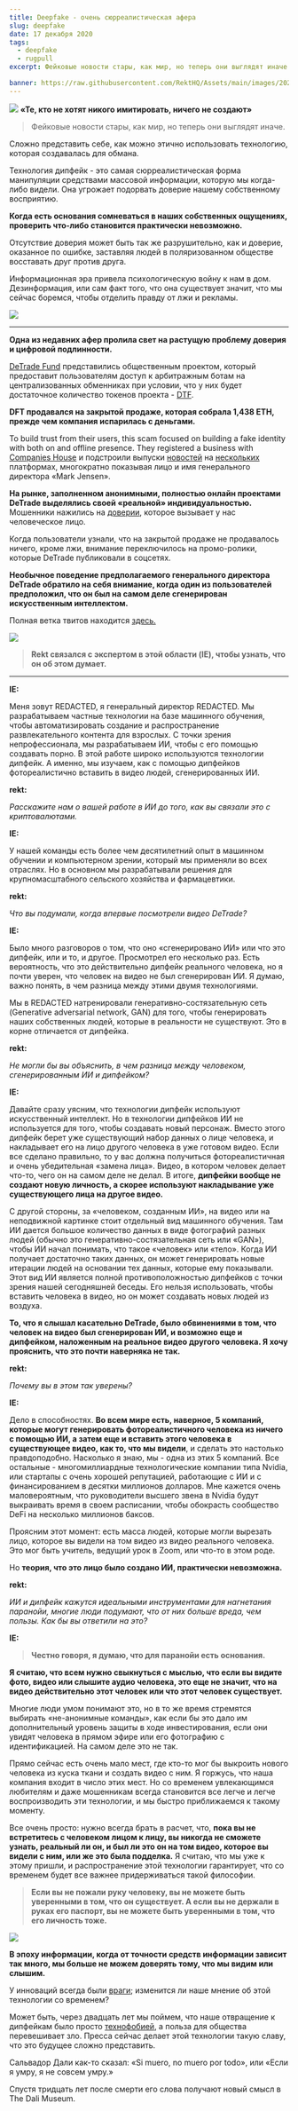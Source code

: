 ```yaml
---
title: Deepfake - очень сюрреалистическая афера
slug: deepfake
date: 17 декабря 2020
tags:
  - deepfake
  - rugpull
excerpt: Фейковые новости стары, как мир, но теперь они выглядят иначе. Технология дипфейк - это самая сюрреалистическая форма манипуляции средствами массовой информации, которую мы когда-либо видели. Она угрожает подорвать доверие нашему собственному восприятию. Когда есть основания сомневаться в наших собственных ощущениях, проверить что-либо становится практически невозможно.

banner: https://raw.githubusercontent.com/RektHQ/Assets/main/images/2020/12/headerEYE.jpg
---
```


![](https://raw.githubusercontent.com/RektHQ/Assets/main/images/2020/12/headerEYE.jpg)
**«Те, кто не хотят никого имитировать, ничего не создают»**

> Фейковые новости стары, как мир, но теперь они выглядят иначе.

Сложно представить себе, как можно этично использовать технологию, которая создавалась для обмана.

Технология дипфейк - это самая сюрреалистическая форма манипуляции средствами массовой информации, которую мы когда-либо видели. Она угрожает подорвать доверие нашему собственному восприятию. 

**Когда есть основания сомневаться в наших собственных ощущениях, проверить что-либо становится практически невозможно.**

Отсутствие доверия может быть так же разрушительно, как и доверие, оказанное по ошибке, заставляя людей в поляризованном обществе восставать друг против друга.

Информационная эра привела психологическую войну к нам в дом. Дезинформация, или сам факт того, что она существует значит, что мы сейчас боремся, чтобы отделить правду от лжи и рекламы. 

![](https://raw.githubusercontent.com/RektHQ/Assets/main/images/2020/12/image-2.png)

---

**Одна из недавних афер пролила свет на растущую проблему доверия и цифровой подлинности.**  

[DeTrade Fund](https://www.techtelegraph.co.uk/detrade-fund-new-cryptocurrency-fund-threatening-current-market-leaders/) представились общественным проектом, который предоставит пользователям доступ к арбитражным ботам на централизованных обменниках при условии, что у них будет достаточное количество токенов проекта - [DTF](https://etherscan.io/token/0x746adfded7d3996ad83b5ed5a68eea0993b541ee).

**DFT продавался на закрытой продаже, которая собрала 1,438 ETH, прежде чем компания испарилась с деньгами.**

To build trust from their users, this scam focused on building a fake identity with both on and offline presence. They registered a business with [Companies House](https://find-and-update.company-information.service.gov.uk/company/13063844) и подстроили выпуски [новостей](https://www.globenewswire.com/news-release/2020/12/09/2142436/0/en/DeTrade-Fund-New-Cryptocurrency-Fund-Threatening-Current-Market-Leaders.html) на [нескольких](https://uk.finance.yahoo.com/news/detrade-fund-cryptocurrency-fund-threatening-152100994.html) платформах, многократно показывая лицо и имя генерального директора «Mark Jensen».

**На рынке, заполненном анонимными, полностью онлайн проектами DeTrade выделялись своей «реальной» индивидуальностью.** Мошенники нажились на [доверии](https://www.sciencedaily.com/releases/2013/04/130402101249.htm), которое вызывает у нас человеческое лицо.

Когда пользователи узнали, что на закрытой продаже не продавалось ничего, кроме лжи, внимание переключилось на промо-ролики, которые DeTrade публиковали в соцсетях.

**Необычное поведение предполагаемого генерального директора DeTrade обратило на себя внимание, когда один из пользователей предположил, что он был на самом деле сгенерирован искусственным интеллектом.**

Полная ветка твитов находится [здесь.](https://twitter.com/DefiZeus/status/1337538434542563334)

![](https://lh4.googleusercontent.com/Z72rC7eqt_fJ0DXX-ikX44fwKixNgBKu4q6ba_60aIXvdDCIUHFyjo7HR-eIdzqLS_yHMHi7cNItv8mE4mf1YJUDcYi66YklpEzSwcLKsUsUvFgzUbuIofVvixvSOTXLd-QLjVuo)

> **Rekt связался с экспертом в этой области (IE), чтобы узнать, что он об этом думает.**

---

**IE:**

Меня зовут REDACTED, я генеральный директор REDACTED. Мы разрабатываем частные технологии на базе машинного обучения, чтобы автоматизировать создание и распространение развлекательного контента для взрослых. С точки зрения непрофессионала, мы разрабатываем ИИ, чтобы с его помощью создавать порно. В этой работе широко используются технологии дипфейк. А именно, мы изучаем, как с помощью дипфейков фотореалистично вставить в видео людей, сгенерированных ИИ. 

**rekt:**

_Расскажите нам о вашей работе в ИИ до того, как вы связали это с криптовалютами._

**IE:**

У нашей команды есть более чем десятилетний опыт в машинном обучении и компьютерном зрении, который мы применяли во всех отраслях. Но в основном мы разрабатывали решения для крупномасштабного сельского хозяйства и фармацевтики. 

**rekt:**

_Что вы подумали, когда впервые посмотрели видео DeTrade?_

**IE:**

Было много разговоров о том, что оно «сгенерировано ИИ» или что это дипфейк, или и то, и другое. Просмотрел его несколько раз. Есть вероятность, что это действительно дипфейк реального человека, но я почти уверен, что человек на видео не был сгенерирован ИИ. Я думаю, важно понять, в чем разница между этими двумя технологиями.

Мы в REDACTED натренировали генеративно-состязательную сеть (Generative adversarial network, GAN) для того, чтобы генерировать наших собственных людей, которые в реальности не существуют. Это в корне отличается от дипфейка.

**rekt:**

_Не могли бы вы объяснить, в чем разница между человеком, сгенерированным ИИ и дипфейком?_

**IE:**

Давайте сразу уясним, что технологии дипфейк используют искусственный интеллект. Но в технологии дипфейков ИИ не используется для того, чтобы создавать новый персонаж.   Вместо этого дипфейк берет уже существующий набор данных о лице человека, и накладывает его на лицо другого человека в уже готовом видео. Если все сделано правильно, то у вас должна получиться фотореалистичная и очень убедительная «замена лица». Видео, в котором человек делает что-то, чего он на самом деле не делал. В итоге, **дипфейки вообще не создают новую личность, а скорее используют накладывание уже существующего лица на другое видео.**  

С другой стороны, за «человеком, созданным ИИ», на видео или на неподвижной картинке стоит отдельный вид машинного обучения. Там ИИ дается большое количество данных в виде фотографий разных людей (обычно это генеративно-состязательная сеть или «GAN»), чтобы ИИ начал понимать, что такое «человек» или «тело». Когда ИИ получает достаточно таких данных, он может генерировать новые итерации людей на основании тех данных, которые ему показывали.  Этот вид ИИ является полной противоположностью дипфейков с точки зрения нашей сегодняшней беседы. Его нельзя использовать, чтобы вставить человека в видео, но он может создавать новых людей из воздуха.

**То, что я слышал касательно DeTrade, было обвинениями в том, что человек на видео был сгенерирован ИИ, и возможно еще и дипфейком, наложенным на реальное видео другого человека. Я хочу прояснить, что это почти наверняка не так.** 

**rekt:**

_Почему вы в этом так уверены?_

**IE:**

Дело в способностях. **Во всем мире есть, наверное, 5 компаний, которые могут генерировать фотореалистичного человека из ничего с помощью ИИ, а затем еще и вставить этого человека в  существующее видео, как то, что мы видели**, и сделать это настолько правдоподобно. Насколько я знаю, мы - одна из этих 5 компаний. Все остальные - многомиллиардные технологические компании типа Nvidia, или стартапы с очень хорошей репутацией, работающие с ИИ и с финансированием в десятки миллионов долларов. Мне кажется очень маловероятным, что руководители высшего звена в Nvidia будут выкраивать время в своем расписании, чтобы обокрасть сообщество DeFi на несколько миллионов баксов. 

Проясним этот момент: есть масса людей, которые могли вырезать лицо, которое вы видели на том видео из видео реального человека. Это мог быть учитель, ведущий урок в Zoom, или что-то в этом роде.

Но **теория, что это лицо было создано ИИ, практически невозможна.**

**rekt:**

_ИИ и дипфейк кажутся идеальными инструментами для нагнетания паранойи, многие люди подумают, что от них больше вреда, чем пользы. Как бы вы ответили на это?_

**IE:**

> **Честно говоря, я думаю, что  для паранойи есть основания.**

**Я считаю, что всем нужно свыкнуться с мыслью, что если вы видите фото, видео или слышите аудио человека, это еще не значит, что на видео действительно этот человек или что этот человек существует.**

Многие люди умом понимают это, но в то же время стремятся выбирать «не-анонимные команды», как если бы это дало им дополнительный уровень защиты в ходе инвестирования, если они увидят человека в прямом эфире или его фотографию с идентификацией. На самом деле это не так.

Прямо сейчас есть очень мало мест, где кто-то мог бы выкроить нового человека из куска ткани и создать видео с ним. Я горжусь, что наша компания входит в число этих мест. Но со временем увлекающимся любителям и даже мошенникам всегда становится все легче и легче воспроизводить эти технологии, и мы быстро приближаемся к такому моменту.

Все очень просто: нужно всегда брать в расчет, что, **пока вы не встретитесь с человеком лицом к лицу, вы никогда не сможете узнать, реальный ли он, и был ли это он на том видео, которое вы видели с ним, или же это была подделка.** Я считаю, что мы уже к этому пришли, и распространение этой технологии гарантирует, что со временем будет все важнее придерживаться такой философии. 

> **Если вы не пожали руку человеку, вы не можете быть уверенными в том, что он существует. А если вы не держали в руках его паспорт, вы не можете быть уверенными в том, что его личность тоже.**

![](https://raw.githubusercontent.com/RektHQ/Assets/main/images/2020/12/image-3.png)

**В эпоху информации, когда от точности средств информации зависит так много, мы больше не можем доверять тому, что мы видим или слышим.**

У инноваций всегда были [враги](https://en.wikipedia.org/wiki/Neo-Luddism); изменится ли наше мнение об этой технологии со временем?

Может быть, через двадцать лет мы поймем, что наше отвращение к дипфейкам было просто [технофобией](https://www.wired.com/story/weve-never-feared-tech-as-much-as-we-think-we-have/), а польза для общества перевешивает зло. Пресса сейчас делает этой технологии такую славу, что это будущее сложно представить.

Сальвадор Дали как-то сказал: «Si muero, no muero por todo», или «Если я умру, я не совсем умру.» 

Спустя тридцать лет после смерти его слова получают новый смысл в The Dali Museum. 
